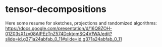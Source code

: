 # tensor-decompositions

Here some resume for sketches, projections and randomized algorithms:
https://docs.google.com/presentation/d/16Q8ZOH-01Z03sX1zv08AlPEzTnZ574DcktqmSQ4VfWA/edit?slide=id.g371a24abfab_0_11#slide=id.g371a24abfab_0_11
